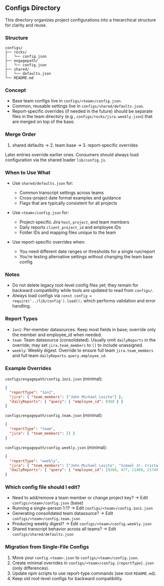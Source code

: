 ## Configs Directory

This directory organizes project configurations into a hierarchical structure for clarity and reuse.

### Structure

```
configs/
├── rocks/
│   └── config.json
├── engagepath/
│   └── config.json
├── shared/
│   └── defaults.json
└── README.md
```

### Concept

- Base team configs live in `configs/<team>/config.json`.
- Common, reusable settings live in `configs/shared/defaults.json`.
- Report-specific overrides (if needed in the future) should be separate files in the team directory (e.g., `configs/rocks/jira.weekly.json`) that are merged on top of the base.

### Merge Order

1. shared defaults → 2. team base → 3. report-specific overrides

Later entries override earlier ones. Consumers should always load configuration via the shared loader `lib/config.js`.

### When to Use What

- Use `shared/defaults.json` for:
  - Common transcript settings across teams
  - Cross-project date format examples and guidance
  - Flags that are typically consistent for all projects

- Use `<team>/config.json` for:
  - Project-specific Jira `host`, `project`, and team members
  - Daily reports `client_project_id` and employee IDs
  - Folder IDs and mapping files unique to the team

- Use report-specific overrides when:
  - You need different date ranges or thresholds for a single run/report
  - You’re testing alternative settings without changing the team base config

### Notes

- Do not delete legacy root-level config files yet; they remain for backward compatibility while tools are updated to read from `configs/`.
- Always load configs via `const config = require('../lib/config').load();` which performs validation and error handling.

### Report Types

- `1on1`: Per-member datasources. Keep most fields in base; override only the member and employee_id when needed.
- `team`: Team datasource (consolidated). Usually omit `dailyReports` in the override; may set `jira.team_members` to `[]` to include unassigned.
- `weekly`: Weekly digest. Override to ensure full team `jira.team_members` and full team `dailyReports.query.employee_id`.

### Example Overrides

`configs/engagepath/config.1on1.json` (minimal):
```json
{
  "reportType": "1on1",
  "jira": { "team_members": ["John Michael Losito"] },
  "dailyReports": { "query": { "employee_id": 8368 } }
}
```

`configs/engagepath/config.team.json` (minimal):
```json
{
  "reportType": "team",
  "jira": { "team_members": [] }
}
```

`configs/engagepath/config.weekly.json` (minimal):
```json
{
  "reportType": "weekly",
  "jira": { "team_members": ["John Michael Losito", "Ismael Jr. Cristal", "Harvey Aparece", "Gerald de los Santos", "Santos Ngo Jr"] },
  "dailyReports": { "query": { "employee_id": [8368, 477, 11469, 21749, 22205] } }
}
```

### Which config file should I edit?

- Need to add/remove a team member or change project key? → Edit `configs/<team>/config.json` (base)
- Running a single-person 1:1? → Edit `configs/<team>/config.1on1.json`
- Generating consolidated team datasource? → Edit `configs/<team>/config.team.json`
- Producing weekly digest? → Edit `configs/<team>/config.weekly.json`
- Shared transcript behavior across all teams? → Edit `configs/shared/defaults.json`

### Migration from Single-File Configs

1. Move your `config.<team>.json` to `configs/<team>/config.json`.
2. Create minimal overrides in `configs/<team>/config.{reportType}.json` (only differences).
3. Update npm scripts to use report-type commands (see root `README.md`).
4. Keep old root-level configs for backward compatibility.

